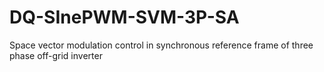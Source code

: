 # DQ-SInePWM-SVM-3P-SA
Space vector modulation control in synchronous reference frame of three phase off-grid inverter
